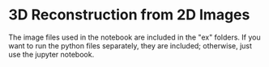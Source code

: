 # 3D Reconstruction from 2D Images  #

The image files used in the notebook are included in the "ex" folders. If you want to run the python files separately, they are included; otherwise, just use the jupyter notebook. 
